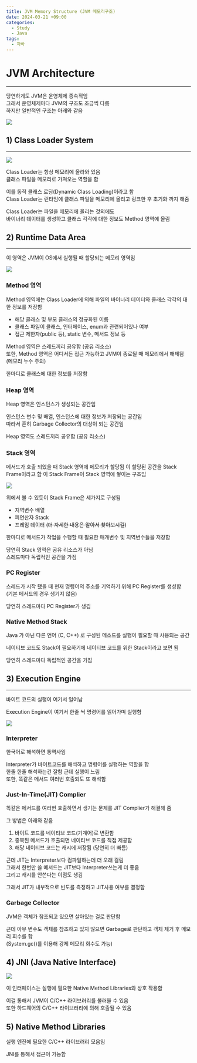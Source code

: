```yaml
---
title: JVM Memory Structure (JVM 메모리구조)
date: 2024-03-21 +09:00
categories:
  - Study
  - Java
tags:
  - 자바
---
```

# JVM Architecture
---
당연하게도 JVM은 운영체제 종속적임    
그래서 운영체제마다 JVM의 구조도 조금씩 다름   
하지만 일반적인 구조는 아래와 같음

![](images/2024-03-17-Java-JVM-Architecture.png)

## 1) Class Loader System
---
![](images/2024-03-17-Java-JVM-Architecture-2.png)

Class Loader는 항상 메모리에 올라와 있음   
클래스 파일을 메모리로 가져오는 역할을 함

이를 동적 클래스 로딩(Dynamic Class Loading)이라고 함    
Class Loader는 런타임에 클래스 파일을 메모리에 올리고 링크한 후 초기화 까지 해줌

Class Loader는 파일을 메모리에 올리는 것외에도    
바이너리 데이터를 생성하고 클래스 각각에 대한 정보도 Method 영역에 올림


## 2) Runtime Data Area
---
이 영역은 JVM이 OS에서 실행될 때 할당되는 메모리 영역임

![](images/2024-03-17-Java-JVM-Architecture-3.png)

### Method 영역
Method 영역에는 Class Loader에 의해 파일의 바이너리 데이터와 클래스 각각의 대한 정보를 저장함
- 해당 클래스 및 부모 클래스의 정규화된 이름
- 클래스 파일이 클래스, 인터페이스, enum과 관련되어있나 여부
- 접근 제한자(public 등), static 변수, 메서드 정보 등

Method 영역은 스레드끼리 공유함 (공유 리소스)    
또한, Method 영역은 어디서든 접근 가능하고 JVM이 종료될 때 메모리에서 해제됨 (메모리 누수 주의)

한마디로 클래스에 대한 정보를 저장함

### Heap 영역
Heap 영역은 인스턴스가 생성되는 공간임

인스턴스 변수 및 배열, 인스턴스에 대한 정보가 저장되는 공간임   
따라서 흔히 Garbage Collector의 대상이 되는 공간임

Heap 영역도 스레드끼리 공유함 (공유 리소스)

### Stack 영역
메서드가 호출 되었을 때 Stack 영역에 메모리가 할당됨
이 할당된 공간을 Stack Frame이라고 함
이 Stack Frame이 Stack 영역에 쌓이는 구조임

![](images/2024-03-17-Java-JVM-Architecture-1.png)

위에서 볼 수 있듯이 Stack Frame은 세가지로 구성됨
- 지역변수 배열
- 피연산자 Stack
- 프레임 데이터
<del>(더 자세한 내용은 알아서 찾아보시길)</del>

한마디로 메서드가 작업을 수행할 때 필요한 매개변수 및 지역변수들을 저장함

당연히 Stack 영역은 공유 리소스가 아님   
스레드마다 독립적인 공간을 가짐

### PC Register
스레드가 시작 됐을 때 현재 명령어의 주소를 기억하기 위해 PC Register를 생성함     
(기본 메서드의 경우 생기지 않음)

당연히 스레드마다 PC Register가 생김

### Native Method Stack
Java 가 아닌 다른 언어 (C, C++) 로 구성된 메소드를 실행이 필요할 때 사용되는 공간

네이티브 코드도 Stack이 필요하기에 네이티브 코드를 위한 Stack이라고 보면 됨

당연히 스레드마다 독립적인 공간을 가짐


## 3) Execution Engine
---
바이트 코드의 실행이 여기서 일어남

Execution Engine이 여기서 한줄 씩 명령어를 읽어가며 실행함

![](images/2024-03-17-Java-JVM-Architecture-4.png)

### Interpreter
한국어로 해석하면 통역사임

Interpreter가 바이트코드를 해석하고 명령어를 실행하는 역할을 함   
한줄 한줄 해석하는건 잘함 근데 실행이 느림    
또한, 똑같은 메서드 여러번 호출되도 또 해석함

### Just-In-Time(JIT) Complier
똑같은 메서드를 여러번 호출하면서 생기는 문제를 JIT Complier가 해결해 줌

그 방법은 아래와 같음
1. 바이트 코드를 네이티브 코드(기계어)로 변환함
2. 중복된 메서드가 호출되면 네이티브 코드를 직접 제공함
3. 해당 네이티브 코드는 캐시에 저장됨 (당연히 더 빠름)

근데 JIT는 Interpreter보다 컴파일하는데 더 오래 걸림   
그래서 한번만 쓸 메서드는 JIT보다 Interpreter쓰는게 더 좋음    
그리고 캐시를 안쓴다는 이점도 생김   

그래서 JIT가 내부적으로 빈도를 측정하고 JIT사용 여부를 결정함

### Garbage Collector
JVM은 객체가 참조되고 있으면 살아있는 걸로 판단함

근데 아무 변수도 객체를 참조하고 있지 않으면 Garbage로 판단하고 객체 제거 후 메모리 회수를 함      
(System.gc()를 이용해 강제 메모리 회수도 가능)

## 4) JNI (Java Native Interface)

![](images/2024-03-17-Java-JVM-Architecture-5.png)

이 인터페이스는 실행에 필요한 Native Method Libraries와 상호 작용함

이걸 통해서 JVM이 C/C++ 라이브러리를 불러올 수 있음    
또한 하드웨어의 C/C++ 라이브러리에 의해 호출될 수 있음

## 5) Native Method Libraries
실행 엔진에 필요한 C/C++ 라이브러리 모음임

JNI를 통해서 접근이 가능함

